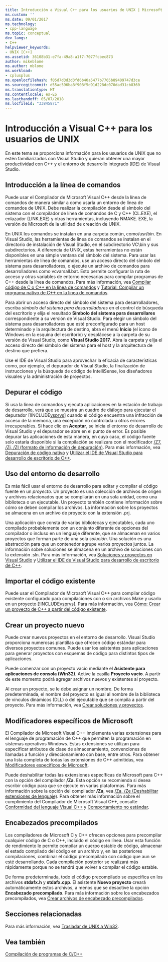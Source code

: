 ```yaml
---
title: Introducción a Visual C++ para los usuarios de UNIX | Microsoft Docs
ms.custom: ''
ms.date: 09/01/2017
ms.technology:
- cpp-language
ms.topic: conceptual
dev_langs:
- C++
helpviewer_keywords:
- UNIX [C++]
ms.assetid: 36108b31-e7fa-49a8-a1f7-7077fcbec873
author: mikeblome
ms.author: mblome
ms.workload:
- cplusplus
ms.openlocfilehash: f05d7d3d3d3fd6b40a5477b7765b89409747d3ce
ms.sourcegitcommit: d55ac596ba8f908f5d91d228dc070dad31cb8360
ms.translationtype: HT
ms.contentlocale: es-ES
ms.lasthandoff: 05/07/2018
ms.locfileid: "33845871"
---
```

# <a name="introduction-to-visual-c-for-unix-users"></a>Introducción a Visual C++ para los usuarios de UNIX

En este tema se proporciona información para los usuarios de UNIX que no estén familiarizados con Visual Studio y quieran obtener una mayor productividad con C++ y el entorno de desarrollo integrado (IDE) de Visual Studio.
  
## <a name="getting-started-on-the-command-line"></a>Introducción a la línea de comandos  

Puede usar el Compilador de Microsoft Visual C++ desde la línea de comandos de manera similar a como usaría un entorno de línea de comandos de UNIX. Debe realizar la compilación desde el símbolo del sistema con el compilador de línea de comandos de C y C++ (CL.EXE), el enlazador (LINK.EXE) y otras herramientas, incluyendo NMAKE. EXE, la versión de Microsoft de la utilidad de creación de UNIX.  
  
En UNIX los comandos se instalan en una carpeta común, como/usr/bin. En Visual Studio, las herramientas de línea de comandos se instalan en el directorio de instalación de Visual Studio, en el subdirectorio VC\bin y sus subdirectorios. A diferencia de UNIX, estas herramientas no están disponibles en una simple ventana del símbolo del sistema. Para usar las herramientas de línea de comandos, use un acceso directo del símbolo del sistema para desarrolladores, o ejecute un archivo de comandos para desarrolladores como vcvarsall.bat. Esto permite configurar la ruta de acceso y otras variables de entorno necesarias para compilar programas de C++ desde la línea de comandos. Para más información, vea [Compilar código de C o C++ en la línea de comandos](../build/building-on-the-command-line.md) y [Tutorial: Compilar un programa nativo de C++ en la línea de comandos](../build/walkthrough-compiling-a-native-cpp-program-on-the-command-line.md).  
  
Para abrir un acceso directo del símbolo del sistema para desarrolladores, escriba *símbolo del sistema para desarrolladores* en el control de búsqueda del escritorio y elija el resultado **Símbolo del sistema para desarrollares** correspondiente a su versión de Visual Studio. Para elegir un símbolo del sistema para desarrolladores que esté preconfigurado para un host determinado y la arquitectura de destino, abra el menú **Inicio** (el icono de Windows en la esquina del escritorio) y desplácese a la carpeta de su versión de Visual Studio, como **Visual Studio 2017**. Abra la carpeta y elija el acceso directo del símbolo del sistema para el host y la arquitectura de destino que prefiera.
  
Use el IDE de Visual Studio para aprovechar la eficacia de características como, por ejemplo, el depurador de Visual Studio, la finalización de instrucciones y la búsqueda de código de IntelliSense, los diseñadores visuales y la administración de proyectos.  
  
## <a name="debugging-your-code"></a>Depurar el código  

Si usa la línea de comandos y ejecuta aplicaciones en la estación de trabajo de desarrollo, verá que se muestra un cuadro de diálogo para ejecutar el depurador [!INCLUDE[vsprvs](../assembler/masm/includes/vsprvs_md.md)] cuando el código encuentra una infracción de acceso de la memoria, una excepción no controlada u otros errores irrecuperables. Si hace clic en **Aceptar**, se inicia el entorno de desarrollo de Visual Studio y el depurador se abre en el punto de error. Es posible depurar las aplicaciones de esta manera, en cuyo caso, el código fuente solo estaría disponible si la compilación se realizara con el modificador [/Z7, /Zi, /ZI (formato de información de depuración)](../build/reference/z7-zi-zi-debug-information-format.md). Para más información, vea [Depuración de código nativo](/visualstudio/debugger/debugging-native-code) y [Utilizar el IDE de Visual Studio para desarrollo de escritorio de C++](../ide/using-the-visual-studio-ide-for-cpp-desktop-development.md).  
  
## <a name="using-the-development-environment"></a>Uso del entorno de desarrollo  

Es más fácil usar el entorno de desarrollo para editar y compilar el código fuente en un *proyecto*. Un proyecto es una colección de archivos de origen y archivos relacionados que se compilarán en una sola unidad, como una biblioteca o un ejecutable. Un proyecto también contiene información sobre cómo se deben compilar los archivos. La información sobre los proyectos se almacena en un archivo de proyecto con la extensión .prj.  
  
Una aplicación que consta de varias bibliotecas y ejecutables, cada uno compilado probablemente con un conjunto diferente de opciones del compilador o incluso en un lenguaje diferente, que se almacenan en varios proyectos que forman parte de una sola *solución*. Una solución es una abstracción para que un contenedor agrupe varios proyectos juntos. La información sobre soluciones se almacena en un archivo de soluciones con la extensión .sln. Para más información, vea [Soluciones y proyectos en Visual Studio](/visualstudio/ide/solutions-and-projects-in-visual-studio) y [Utilizar el IDE de Visual Studio para desarrollo de escritorio de C++](../ide/using-the-visual-studio-ide-for-cpp-desktop-development.md).  
  
## <a name="importing-your-existing-code"></a>Importar el código existente 
 
Puede usar el Compilador de Microsoft Visual C++ para compilar código existente configurado para compilaciones con o sin archivos Make y usarlo en un proyecto [!INCLUDE[vsprvs](../assembler/masm/includes/vsprvs_md.md)]. Para más información, vea [Cómo: Crear un proyecto de C++ a partir del código existente](../ide/how-to-create-a-cpp-project-from-existing-code.md).  
  
## <a name="creating-a-new-project"></a>Crear un proyecto nuevo  

Puede crear nuevos proyectos en el entorno de desarrollo. Visual Studio proporciona numerosas plantillas que ofrecen código estándar para diversos proyectos comunes. Puede usar los asistentes para aplicaciones para generar proyectos con esquemas de código para distintos tipos de aplicaciones.  
  
Puede comenzar con un proyecto vacío mediante el **Asistente para aplicaciones de consola (Win32)**. Active la casilla **Proyecto vacío**. A partir de este momento podrá agregar archivos nuevos y existentes al proyecto.  
  
Al crear un proyecto, se le debe asignar un nombre. De forma predeterminada, el nombre del proyecto es igual al nombre de la biblioteca de vínculos dinámicos (DLL) o del ejecutable que se compila a partir del proyecto. Para más información, vea [Crear soluciones y proyectos](/visualstudio/ide/creating-solutions-and-projects).  
  
## <a name="microsoft-specific-modifiers"></a>Modificadores específicos de Microsoft  

El Compilador de Microsoft Visual C++ implementa varias extensiones para el lenguaje de programación de C++ que permiten la programación en sistemas operativos Windows. Estas extensiones se utilizan para especificar atributos de clase de almacenamiento, convenciones de llamadas a función y direccionamiento con base, entre otros. Para obtener una lista completa de todas las extensiones de C++ admitidas, vea [Modificadores específicos de Microsoft](../cpp/microsoft-specific-modifiers.md).  
  
Puede deshabilitar todas las extensiones específicas de Microsoft para C++ con la opción del compilador **/Za**. Esta opción se recomienda si desea escribir código para que se ejecute en varias plataformas. Para más información sobre la opción del compilador **/Za**, vea [/Za, /Ze (Deshabilitar extensiones de lenguaje)](../build/reference/za-ze-disable-language-extensions.md). Para obtener más información sobre el cumplimiento del Compilador de Microsoft Visual C++, consulte [Conformidad del lenguaje Visual C++](../visual-cpp-language-conformance.md) y [Comportamiento no estándar](../cpp/nonstandard-behavior.md).  
  
## <a name="precompiled-headers"></a>Encabezados precompilados  

Los compiladores de Microsoft C y C++ ofrecen opciones para precompilar cualquier código de C o C++, incluido el código en línea. Usar esta función de rendimiento le permite compilar un cuerpo estable de código, almacenar el estado compilado del código en un archivo y, en las posteriores compilaciones, combinar el código precompilado con código que aun se esté desarrollando. Cada compilación posterior se realizará más rápidamente porque no se tendrá que volver a compilar el código estable.  
  
De forma predeterminada, todo el código precompilado se especifica en los archivos **stdafx.h** y **stdafx.cpp**. El asistente **Nuevo proyecto** creará automáticamente estos archivos, a menos que se desactive la opción **Encabezado precompilado**. Para más información sobre los encabezados precompilados, vea [Crear archivos de encabezado precompilados](../build/reference/creating-precompiled-header-files.md).  
  
## <a name="related-sections"></a>Secciones relacionadas  

Para más información, vea [Trasladar de UNIX a Win32](../porting/porting-from-unix-to-win32.md).  
  
## <a name="see-also"></a>Vea también  

[Compilación de programas de C/C++](../build/building-c-cpp-programs.md)